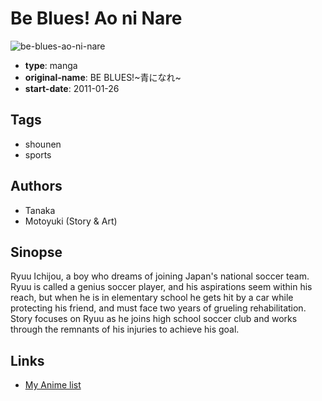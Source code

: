 # Be Blues! Ao ni Nare

![be-blues-ao-ni-nare](https://cdn.myanimelist.net/images/manga/1/105053.jpg)

-   **type**: manga
-   **original-name**: BE BLUES!~青になれ~
-   **start-date**: 2011-01-26

## Tags

-   shounen
-   sports

## Authors

-   Tanaka
-   Motoyuki (Story & Art)

## Sinopse

Ryuu Ichijou, a boy who dreams of joining Japan's national soccer team. Ryuu is called a genius soccer player, and his aspirations seem within his reach, but when he is in elementary school he gets hit by a car while protecting his friend, and must face two years of grueling rehabilitation. Story focuses on Ryuu as he joins high school soccer club and works through the remnants of his injuries to achieve his goal.

## Links

-   [My Anime list](https://myanimelist.net/manga/59519/Be_Blues_Ao_ni_Nare)
